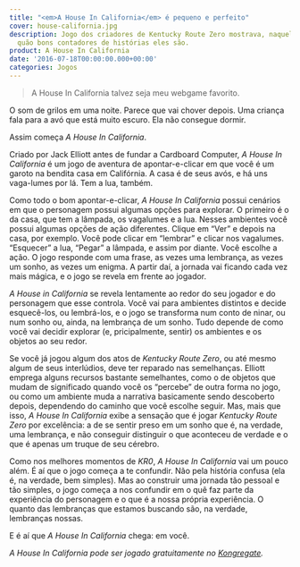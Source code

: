 ```yaml
---
title: "<em>A House In California</em> é pequeno e perfeito"
cover: house-california.jpg
description: Jogo dos criadores de Kentucky Route Zero mostrava, naquela época, o
  quão bons contadores de histórias eles são.
product: A House In California
date: '2016-07-18T00:00:00.000+00:00'
categories: Jogos
---
```


> A House In California talvez seja meu webgame favorito.

O som de grilos em uma noite. Parece que vai chover depois. Uma criança fala para a avó que está muito escuro. Ela não consegue dormir.

Assim começa _A House In California_.

Criado por Jack Elliott antes de fundar a Cardboard Computer, _A House In California_ é um jogo de aventura de apontar-e-clicar em que você é um garoto na bendita casa em Califórnia. A casa é de seus avós, e há uns vaga-lumes por lá. Tem a lua, também.

Como todo o bom apontar-e-clicar, _A House In California_ possui cenários em que o personagem possui algumas opções para explorar. O primeiro é o da casa, que tem a lâmpada, os vagalumes e a lua. Nesses ambientes você possui algumas opções de ação diferentes. Clique em “Ver” e depois na casa, por exemplo. Você pode clicar em “lembrar” e clicar nos vagalumes. “Esquecer” a lua, “Pegar” a lâmpada, e assim por diante. Você escolhe a ação. O jogo responde com uma frase, as vezes uma lembrança, as vezes um sonho, as vezes um enigma. A partir daí, a jornada vai ficando cada vez mais mágica, e o jogo se revela em frente ao jogador.

_A House in California_ se revela lentamente ao redor do seu jogador e do personagem que esse controla. Você vai para ambientes distintos e decide esquecê-los, ou lembrá-los, e o jogo se transforma num conto de ninar, ou num sonho ou, ainda, na lembrança de um sonho. Tudo depende de como você vai decidir explorar (e, pricipalmente, sentir) os ambientes e os objetos ao seu redor.

Se você já jogou algum dos atos de _Kentucky Route Zero_, ou até mesmo algum de seus interlúdios, deve ter reparado nas semelhanças. Elliott emprega alguns recursos bastante semelhantes, como o de objetos que mudam de significado quando você os “percebe” de outra forma no jogo, ou como um ambiente muda a narrativa basicamente sendo descoberto depois, dependendo do caminho que você escolhe seguir. Mas, mais que isso, _A House In California_ exibe a sensação que é jogar _Kentucky Route Zero_ por excelência: a de se sentir preso em um sonho que é, na verdade, uma lembrança, e não conseguir distinguir o que aconteceu de verdade e o que é apenas um truque de seu cérebro.

Como nos melhores momentos de _KR0_, _A House In California_ vai um pouco além. É aí que o jogo começa a te confundir. Não pela história confusa (ela é, na verdade, bem simples). Mas ao construir uma jornada tão pessoal e tão simples, o jogo começa a nos confundir em o quê faz parte da experiência do personagem e o que é a nossa própria experiência. O quanto das lembranças que estamos buscando são, na verdade, lembranças nossas.

E é aí que _A House In California_ chega: em você.

_A House In California pode ser jogado gratuitamente no [Kongregate](http://www.kongregate.com/games/racter/a-house-in-california)._
